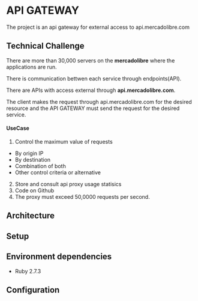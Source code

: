 # API GATEWAY

The project is an api gateway for external access to api.mercadolibre.com


## Technical Challenge

There are more than 30,000 servers on the **mercadolibre** where the applications are run.

There is communication bettwen each service through endpoints(API).

There are APIs with access external through **api.mercadolibre.com**.

The client makes the request through api.mercadolibre.com for the desired resource and the API GATEWAY must send the request for the desired service.


#### UseCase

1. Control the maximum value of requests
 - By origin IP
 - By destination
 - Combination of both
 - Other control criteria or alternative
2. Store and consult api proxy usage statisics
3. Code on Github
4. The proxy must exceed 50,0000 requests per second.

## Architecture


## Setup

## Environment dependencies
 
  * Ruby 2.7.3

## Configuration